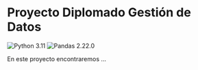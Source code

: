 # Proyecto Diplomado Gestión de Datos

![Python 3.11](https://img.shields.io/badge/Python-3.11-blue)
![Pandas 2.22.0](https://img.shields.io/badge/Pandas-2.22.0-white)

En este proyecto encontraremos ...